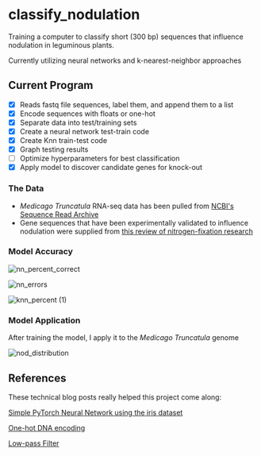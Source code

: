 # classify_nodulation
Training a computer to classify short (300 bp) sequences that influence nodulation in leguminous plants. 

Currently utilizing neural networks and k-nearest-neighbor approaches

## Current Program
- [x] Reads fastq file sequences, label them, and append them to a list
- [x] Encode sequences with floats or one-hot
- [x] Separate data into test/training sets
- [x] Create a neural network test-train code
- [x] Create Knn train-test code
- [x] Graph testing results
- [ ] Optimize hyperparameters for best classification
- [x] Apply model to discover candidate genes for knock-out

### The Data
- *Medicago Truncatula* RNA-seq data has been pulled from [NCBI's Sequence Read Archive](https://www.ncbi.nlm.nih.gov/sra)
- Gene sequences that have been experimentally validated to influence nodulation were supplied from [this review of nitrogen-fixation research](https://www.ncbi.nlm.nih.gov/pmc/articles/PMC6961631/)

### Model Accuracy


![nn_percent_correct](https://user-images.githubusercontent.com/88045526/223479343-bfc8de4a-84d9-4d60-8ed1-83460cd12854.png)

![nn_errors](https://user-images.githubusercontent.com/88045526/223479576-787a505b-cb1f-478c-a950-33be89776c92.png)

![knn_percent (1)](https://user-images.githubusercontent.com/88045526/223278443-f4fb4d39-4a51-4919-9af0-1714d16a5a63.png)

### Model Application

After training the model, I apply it to the *Medicago Truncatula* genome

![nod_distribution](https://user-images.githubusercontent.com/88045526/224168154-6e34dc87-88f0-4833-aeb8-021a03d84dac.png)

## References
These technical blog posts really helped this project come along:

[Simple PyTorch Neural Network using the iris dataset](https://www.kaggle.com/code/mohitchaitanya/simple-iris-dataset-classification-using-pytorch)

[One-hot DNA encoding](https://elferachid.medium.com/one-hot-encoding-dna-92a1c29ba15a)

[Low-pass Filter](https://medium.com/analytics-vidhya/how-to-filter-noise-with-a-low-pass-filter-python-885223e5e9b7)

